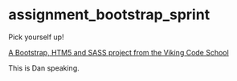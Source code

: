 assignment_bootstrap_sprint
===========================

Pick yourself up!

[A Bootstrap, HTM5 and SASS project from the Viking Code School](http://www.vikingcodeschool.com)

This is Dan speaking.